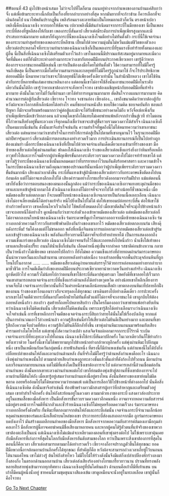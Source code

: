 ##ตอนที่ 43 มุ่งไปข้างหน้าเสมอ ไม่ว่าจะไปที่ใดก็ตาม
ถนนอยู่ห่างจากกำแพงของลานบ้านแค่สิบกว่าจั้ง
แต่เพื่อข้ามระยะทางนี้กลับเป็นเรื่องที่ยากลำบากอย่างที่สุด
หากมันยากที่จะก้าวข้าม ก็ควรเลือกที่จะเดินอ้อมไป
แนวไฟพลันปรากฏขึ้น เพลิงร้อนแรงละลายหิมะเป็นไอหมอกแล้วก็ควัน
ตรงหน้าเปลวเพลิงนี้คือเฉินฉางเซิง หากบอกให้ชัดเจน เปลวเพลิงนี้มีต้นกำเนิดมาจากกระบี่ในมือของเขา
นี่เป็นเพลงกระบี่ที่สองที่ซูหลีสองให้กับเขา เพลงกระบี่สันดาป
เสี่ยวเต๋อมีระดับการบำเพ็ญเพียรสูงมากและมีประสบการณ์มากมาย แต่เขาก็ยังถูกกระบี่นี้ของเฉินฉางเซิงโจมตีอย่างไม่ทันตั้งตัว
กระบี่นี้ใช้เจตจำนงของกระบวนท่าสุดท้ายของเพลงกระบี่หลีซาน เปี่ยมไปด้วยความมุ่งมั่นไม่หวั่นแม้แต่ชีวิตของตัวเอง
เสี่ยวเต๋อประหลาดใจที่กระบวนท่าแรกของเฉินฉางเซิงก็เป็นเพลงกระบี่ที่รุนแรงซึ่งทำร้ายทั้งตนเองและผู้อื่น
นี่เป็นสิ่งที่เฉินฉางเซิงได้เตรียมตัวเอาไว้แล้ว
เขาในตอนนี้มีปราณแท้สะสมอยู่มากมายและมีดวงจิตที่มั่นคง แต่ก็ยังมีระยะห่างอย่างมากระหว่างเขากับยอดฝีมือบนประกาศเซียวเหยา
เขารู้ดีว่าหากต้องการจะเอาชนะยอดฝีมือเช่นนี้ เขาจำเป็นต้องลงมือโดยไม่ทันตั้งตัว ใช้ความสามารถที่ไม่มีใครรู้จนถึงขีดสุด นี่เป็นเพราะเมื่อใดที่ความสามารถและกลยุทธ์ที่ไม่มีใครรู้ถูกนำมาใช้ ก็จะไร้ประสิทธิภาพต่อยอดฝีมือ
นี่หมายความว่าเขาจะใช้กลยุทธ์นี้ได้เพียงครั้งเดียวเท่านั้น
ในสำนักฝึกหลวง เขาได้ใช้หินดำกับกระบี่หลายพันเล่มเอาชนะหลินกงกง แต่ตอนนี้เขาไม่อาจใช้สิ่งนั้นเอาชนะยอดฝีมือในระดับเดียวกันนั้นได้อีก
เขารู้ว่าหากเขาต้องการจะสังหารโจวทง เขาต้องเผชิญหน้ากับยอดฝีมือที่แท้จริงมากมาย ดังนั้นในเวลาไม่กี่วันที่ผ่านมา เขาได้ทำการอนุมานมากมาย ตัดสินใจวางแผนการมากมาย คิดคำนวณการต่อสู้กับเสี่ยวเต๋อ เซียวจาง โจวทง จงซานอ๋อง เซียงอ๋อง...
เขาถึงขนาดคิดว่าหากต้องสู้กับหวังผ้อจะหาโอกาสสักเล็กน้อยได้อย่างไร
คนที่ชอบอ่านหนังสือ ชอบใช้ความคิด ชอบจดบันทึก ชอบแก้ปัญหา ก็มักจะเตรียมพร้อมมากกว่าคู่ต่อสู้และมักจะได้รับชัยชนะอย่างคาดไม่ถึง
หวังจื่อเช่อเพิ่งเริ่มบำเพ็ญเพียรเมื่อเข้าวัยกลางคน แล้วเหตุใดเขาถึงได้แทบไม่เคยพ่ายแพ้หลังจากก้าวขึ้นสู่เวที
ทำไมตอนที่โก่วหานสือยังอยู่ขั้นทะลวงอเวจีทุกคนถึงเชื่อว่าเขาจะเข้าสู่ขั้นรวบรวมดวงดาวได้สำเร็จ
เฉินฉางเซิงก็เป็นคนแบบนี้เช่นกัน
ดังนั้นเขาจึงสำเร็จเช่นกัน
ความสำเร็จที่พูดถึงนี้ไม่ได้หมายความว่าเขาเอาชนะเสี่ยวเต๋อ แต่หมายความว่าเขาสำเร็จในการทำให้การต่อสู้เป็นไปตามที่เขาอนุมานไว้
ในฐานะยอดฝีมือเผ่าปีศาจรุ่นเยาว์ เสี่ยวเต๋อมีการตอบสนองอย่างรวดเร็วมาก การประเมินสถานการณ์ก็เป็นไปอย่างถูกต้องแม่นยำ
เมื่อกระบี่ของเฉินฉางเซิงที่เปี่ยมไปด้วยเจตจำนงอันเด็ดเดี่ยวแทงเข้ามาที่ร่างของเขา มือซ้ายของเสี่ยวเต๋อก็พุ่งผ่านลมหิมะ ฟาดลงใส่เฉินฉางเซิง
ร่างของเสี่ยวเต๋อแข็งแกร่งยิ่งกว่าหินหรือเหล็ก อาวุธทั่วไปและการโจมตีจากผู้บำเพ็ญเพียรขั้นกลางระดับรวบรวมดวงดาวลงไปไม่อาจทำร้ายเขาได้
แต่เขาไม่รู้ว่ากระบี่ของเฉินฉางเซิงนั้นแหลมคมกว่าที่บรรยายเอาไว้บนอันดับร้อยศาสตรา และความเข้าใจในกระบี่ของเฉินฉางเซิงรวมถึงคุณภาพของปราณแท้นั้นเหนือกว่าผู้บำเพ็ญเพียรระดับรวบรวมดวงดาวขั้นต้นมากนัก
เสียงแผ่วเบาดังขึ้น กระบี่สั้นแทงเข้าสู่ฝ่ามือของเสี่ยวเต๋อราวกับกระดาษแข็งตัดลงไปบนก้อนเค้ก แต่ก็ไม่อาจแทงลึกลงไปได้
เสียงคำรามอย่างโกรธเกรี้ยวดังออกมาจากริมฝีปาก
แม้แต่ตอนนี้ เขาก็ยังเชื่อว่าการตอบสนองของตนเองนั้นถูกต้อง
แม้ว่ากระบี่ของเฉินฉางเซิงอาจแทงทะลุผ่านมือของเขาและแทงเข้าสู่หน้าอกมาได้ ตัวเฉินฉางเซิงเองก็ไม่อาจที่จะจากไปได้ อย่างน้อยก็ชั่วขณะหนึ่ง
เมื่อหมัดของเสี่ยวเต๋อตกลงมา ก็จะบดขยี้ใบหน้าของเฉินฉางเซิงจนกลายเป็นก้อนเนื้อเลอะเลือน
เฉินฉางเซิงไม่อาจเลี่ยงหมัดนี้ได้อย่างแท้จริง หนีไปยิ่งเป็นไปไม่ได้ ต่อให้เขายอมปล่อยกระบี่สั้น ต่อให้เขาใช้ย่างก้าวหยั่งเทวา
เขาเคลื่อนไหวเร็วเกินไป ใช้พลังทั้งหมดลงไป เมื่อเขาตัดสินใจที่จะมุ่งไปข้างหน้าแล้วเขาจะถอยหนีได้อย่างไร ดูเหมือนกับว่าเขาจะส่งตัวเองเข้าหาหมัดของเสี่ยวเต๋อ
แต่หมัดของเสี่ยวเต๋อก็ไม่อาจตกลงบนใบหน้าของเฉินฉางเซิง
ร่มกระดาษที่ดูเก่าโทรมกางออกจากมือซ้ายของเฉินฉางเซิง ร่มกางออกด้วยความเร็วราวกับสายฟ้าฟาดป้องกันร่างของเขาเอาไว้
หมัดของเสี่ยวเต๋อตกลงบนร่ม
เสียงตุ๊บดังกระหึ่ม!
ร่มโค้งลงแต่ก็ไม่ขาดออก
พลังที่เหนือจินตนาการแผ่ออกมาจากหมัดของเสี่ยวเต๋อเข้าสู่ร่มและเข้าสู่ร่างของเฉินฉางเซิง
พลังอันเกรี้ยวกราดนี้ไม่อาจที่จะยักย้ายถ่ายเทได้ เป็นการแสดงออกถึงความแข็งแกร่งของเสี่ยวเต๋อ เฉินฉางเซิงไม่อาจทนรับไว้ได้และถอยหลังไปหนึ่งก้าว
น้ำแข็งใต้เท้าของเขาแตกเสียงดังเปรี๊ยะ ถนนใต้น้ำแข็งก็เช่นกัน
เลือดคำหนึ่งพุ่งขึ้นจากลำคอ รสชาติค่อนข้างหวาน
กลายเป็นว่าหนึ่งก้าวไม่เพียงพอ
เขาถอยไปอีกก้าว
ก็ยังไม่พอ
ความแข็งแกร่งที่ถ่ายทอดผ่านร่มกระดาษทองนั้นน่าหวาดหวั่นและเกินต้านทาน
เขาถอยหลังอย่างต่อเนื่อง รองเท้าลอยขึ้นจากพื้นประดุจก้อนหินที่ถูกโยนไปในอากาศ
……
……
หมัดของเสี่ยวเต๋อดูง่ายดายแต่บรรจุไว้ด้วยการหล่อหลอมอย่างยากลำบากมาชั่วชีวิต
การโจมตีเต็มกำลังของยอดฝีมือบนประกาศเซียวเหยาน่าหวาดหวั่นอย่างแท้จริง
เฉินฉางเซิงถูกซัดปลิวไป ความเร็วไม่น้อยไปกว่าตอนที่เขาใช้กระบี่สันดาปพุ่งตรงมา
โชคยังดีที่เขาลอยไปเร็วมากจนเขาสามารถหลบเจตจำนงกระบี่ที่แข็งแกร่งด้านหลังได้อย่างหวุดหวิด
อย่างน้อยเขาก็หลีกเลี่ยงการบาดเจ็บได้ เจตจำนงกระบี่พวกนั้นทิ้งไว้แค่รอยฉีกขาดเล็กน้อยบนเสื้อผ้า
เขาตกลงบนหิมะที่ปลายอีกฝั่งของถนน
ร่างของเขาโอนเอนราวกับจะทรุดลงได้ทุกขณะ
เขาเดินตรงไปอย่างเด็ดเดี่ยว การปะทะครั้งแรกเขาได้โจมตีด้วยกระบี่สันดาปโดยอีกฝ่ายไม่ทันตั้งตัวแต่ก็ไม่อาจที่จะเอาชนะได้ เขาถูกบีบให้ต้องถอยหลังหนึ่งก้าว สองก้าว สุดท้ายก็ถอยไปหลายสิบก้าว
เป็นใครก็มองออกว่าเขาพ่ายแพ้อย่างยับเยิน
ทว่าเฉินฉางเซิงไม่คิดเช่นนั้น
เสี่ยวเต๋อก็ไม่คิดเช่นนั้น เพราะเขารู้สึกได้อย่างเลือนรางว่าเฉินฉางเซิงจงใจทำเช่นนี้
การที่เขาหลีกการโจมตีของเจตจำนงกระบี่สิบกว่าสายได้นั้นไม่ใช่เรื่องบังเอิญ หากแต่เป็นการคำนวณเอาไว้ล่วงหน้าแล้ว
ความรู้สึกเช่นนี้ทำให้เสี่ยวเต๋อไม่ยินดีเป็นอย่างมาก
และตอนที่เขารู้สึกถึงความเจ็บปวดที่ท้อง ความรู้สึกไม่ยินดีก็ลึกล้ำยิ่งขึ้น
เขาพุ่งผ่านหิมะบนถนนมาพร้อมกับเสียงคำรามอย่างโมโหโทโส
แต่เขาพุ่งใส่ความว่างเปล่า
แสงเจิดจ้าแผ่ออกมาจากกระบี่ไร้ราคี ระเบิดเจตจำนงกระบี่ที่ทะลุทะลวงไปทั้งถนน
เฉินฉางเซิงใช้กระบี่สันดาปอีกครั้ง ในเวลาเดียวกันก็ใช้ย่างก้าวหยั่งเทวาด้วย
ในครั้งนี้เขาไม่ได้พยายามบุกไปข้างหน้าอย่างกล้าหาญอีกครั้ง แต่พุ่งผ่านหิมะไปอีกมุมหนึ่ง
เขาเป็นเหมือนกับควันกลุ่มหนึ่ง สายฟ้าเส้นหนึ่ง
ที่ตรงนี้ก็มีกำแพงเช่นกัน แต่กำแพงนี้ไม่ได้บังกิ่งเปลือยเปล่าของต้นไห่ถังและลานบ้านด้านหลัง อันที่จริงไม่มีใครรู้ว่าด้านหลังกำแพงคืออะไร
เฉินฉางเซิงพุ่งผ่านกำแพงนั้นไป
ตามมาด้วยเสียงกำแพงถูกทะลวงชั้นแล้วชั้นเล่าที่ดังก้องไปทั่วถนน
มีลานบ้านและเรือนมากมายบนถนน แต่ไม่มีที่แห่งใดเป็นที่ซึ่งเขาต้องการจะไป
แต่อาคารเหล่านี้ล้วนเชื่อมต่อกันผ่านกำแพง ดังนั้นหากเขาทะลวงผ่านกำแพงต่อไป เขาก็ย่อมต้องพุ่งเข้าสู่สถานที่ซึ่งเขาต้องการจะไป
ลานบ้านที่มีต้นไห่ถัง
เมื่อเขารู้อยู่เสมอว่าลานบ้านแห่งนี้อยู่ตรงไหน ดังนั้นทิศทางของเขาย่อมไม่ผิดพลาด
ถอยหรืออ้อมไปไม่ได้หมายความว่ายอมแพ้ แต่เป็นการเลือกวิธีไปข้างหน้าที่ต่างออกไป
นั่นคือสิ่งที่เฉินฉางเซิงคิด ดังนั้นเขาจึงทำเช่นนี้
ท้องฟ้าพร่างดาวมักสงสารผู้เยาว์ที่กล้าหาญและเตรียมตัวอยู่เสมอ
เขาทำสำเร็จอีกครั้ง
ต้นไห่ถังสะท้อนอยู่ในดวงตา ตามมาด้วยเงาของกระบี่
แสงดาวส่องประกายอยู่ในแขนเสื้อของมือสังหาร เป็นมือสังหารขั้นรวบรวมดวงดาวอีกคนหนึ่ง อาจมาจากหอความลับสวรรค์
แม้อยู่ตรงหน้าการโจมตีที่น่ากลัวและชั่วร้ายเฉินฉางเซิงก็ไม่หยุดหรือลดความเร็วลง
ร่มกระดาษทองกางออกอีกครั้งดังพรึบ กั้นหิมะที่ตกลงมาจากต้นไห่ถังและกระบี่เล่มนั้น
เจตจำนงกระบี่จำนวนเล็กน้อยหลุดผ่านขอบของร่มและฉีกเสื้อผ้าบนไหล่ของเขา
ประกายกระบี่ส่องแสงออกจากมือ ถูกร่มกระดาษทองบดบังเอาไว้ มันสร้างแผลลึกบนลำคอของมือสังหาร
มือสังหารจากหอความลับสวรรค์ล้มลงเอามือกุมลำคอเอาไว้
มือสังหารผู้นี้อาจเคยฆ่าคนมีชื่อเสียงมาหลายคน และหากผู้คนได้รู้ตัวตนที่แท้จริงของเขาพวกเขาต้องตะลึงเป็นแน่
แต่เฉินฉางเซิงไม่แม้แต่จะเหลียวมองตอนที่เขาพุ่งตรงต่อไป
ไม่ใช่เพราะเขาคุ้นเคยกับมือสังหารที่เก่งกาจที่สุดในโลกกับมือสังหารอันดับสามของโลก
ทว่าเป็นเพราะสิ่งเขาต้องการที่สุดในตอนนี้ก็คือเวลา
เสี่ยวเต๋อสามารถตามมาได้อย่างรวดเร็ว
เซียวจางก็อาจปรากฏตัวขึ้นได้ทุกขณะ
ยอดฝีมือพวกนี้อาจล้อมลานบ้านอีกครั้งได้ทุกขณะ
ที่สำคัญก็คือ หวังผ้อจะสามารถถ่วงเวลาเถี่ยซู่ไว้บนถนนได้นานแค่ไหน
เขาไม่ล่วงรู้
ต้นไห่ถังส่ายไหว ไม่มีใบไม้ให้ร่วงดังนั้นจึงมีแต่กิ่งเปล่าเปลืองหักร่วงลงมากิ่งสองกิ่ง
ในตรอกด้านนอกลานบ้าน เสี่ยวเต๋อส่งเสียงร้องอย่างโกรธเกรี้ยวยาวนาน
ปราณที่ทรงพลังหลายสิบสายพุ่งเข้ามาจากทุกทิศทาง
เฉินฉางเซิงอยู่ที่บันไดหินแล้ว
ด้านบนคือเก้าอี้มีที่เท้าแขน
บนเก้าอี้มีคนผู้หนึ่งนั่งอยู่
ชายคนนี้สวมชุดขุนนางสีแดงเข้ม
เขาดูเหมือนจะนั่งอยู่ในทะเลเลือด
เขาผู้นั้นก็คือโจวทง


[Go To Next Chapter]( ./716.md)